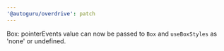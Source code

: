 ```yaml
---
'@autoguru/overdrive': patch
---
```


Box: pointerEvents value can now be passed to `Box` and `useBoxStyles` as 'none'
or undefined.
